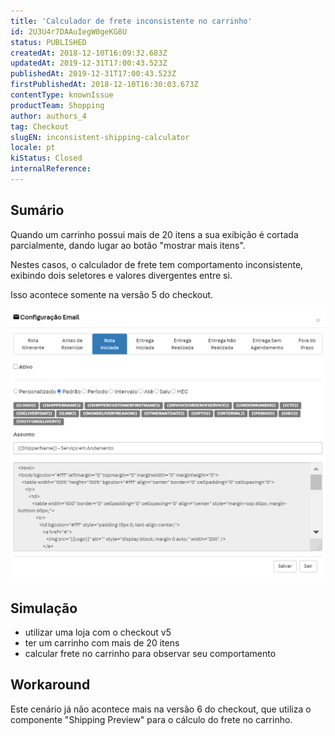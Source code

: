 ```yaml
---
title: 'Calculador de frete inconsistente no carrinho'
id: 2U3U4r7DAAuIegW0geKG8U
status: PUBLISHED
createdAt: 2018-12-10T16:09:32.683Z
updatedAt: 2019-12-31T17:00:43.523Z
publishedAt: 2019-12-31T17:00:43.523Z
firstPublishedAt: 2018-12-10T16:30:03.673Z
contentType: knownIssue
productTeam: Shopping
author: authors_4
tag: Checkout
slugEN: inconsistent-shipping-calculator
locale: pt
kiStatus: Closed
internalReference: 
---
```


## Sumário

Quando um carrinho possui mais de 20 itens a sua exibição é cortada parcialmente, dando lugar ao botão "mostrar mais itens".

Nestes casos, o calculador de frete tem comportamento inconsistente, exibindo dois seletores e valores divergentes entre si.

Isso acontece somente na versão 5 do checkout.

![image](https://raw.githubusercontent.com/vtexdocs/help-center-content/refs/heads/main/_1.png)

## Simulação

- utilizar uma loja com o checkout v5
- ter um carrinho com mais de 20 itens
- calcular frete no carrinho para observar seu comportamento

## Workaround

Este cenário já não acontece mais na versão 6 do checkout, que utiliza o componente "Shipping Preview" para o cálculo do frete no carrinho.

